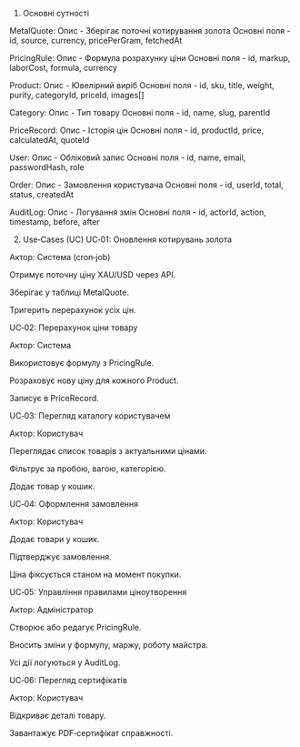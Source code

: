 1. Основні сутності

MetalQuote:
Опис - Зберігає поточні котирування золота
Основні поля - id, source, currency, pricePerGram, fetchedAt

PricingRule:
Опис - Формула розрахунку ціни
Основні поля - id, markup, laborCost, formula, currency

Product:
Опис - Ювелірний виріб
Основні поля - id, sku, title, weight, purity, categoryId, priceId, images[]

Category:
Опис - Тип товару
Основні поля - id, name, slug, parentId

PriceRecord:
Опис - Історія цін
Основні поля - id, productId, price, calculatedAt, quoteId


User:
Опис - Обліковий запис
Основні поля - id, name, email, passwordHash, role

Order:
Опис - Замовлення користувача
Основні поля - id, userId, total, status, createdAt

AuditLog:
Опис - Логування змін
Основні поля - id, actorId, action, timestamp, before, after



2. Use‑Cases (UC)
UC‑01: Оновлення котирувань золота

Актор: Система (cron‑job)

Отримує поточну ціну XAU/USD через API.

Зберігає у таблиці MetalQuote.

Тригерить перерахунок усіх цін.

UC‑02: Перерахунок ціни товару

Актор: Система

Використовує формулу з PricingRule.

Розраховує нову ціну для кожного Product.

Записує в PriceRecord.

UC‑03: Перегляд каталогу користувачем

Актор: Користувач

Переглядає список товарів з актуальними цінами.

Фільтрує за пробою, вагою, категорією.

Додає товар у кошик.

UC‑04: Оформлення замовлення

Актор: Користувач

Додає товари у кошик.

Підтверджує замовлення.

Ціна фіксується станом на момент покупки.

UC‑05: Управління правилами ціноутворення

Актор: Адміністратор

Створює або редагує PricingRule.

Вносить зміни у формулу, маржу, роботу майстра.

Усі дії логуються у AuditLog.

UC‑06: Перегляд сертифікатів

Актор: Користувач

Відкриває деталі товару.

Завантажує PDF‑сертифікат справжності.